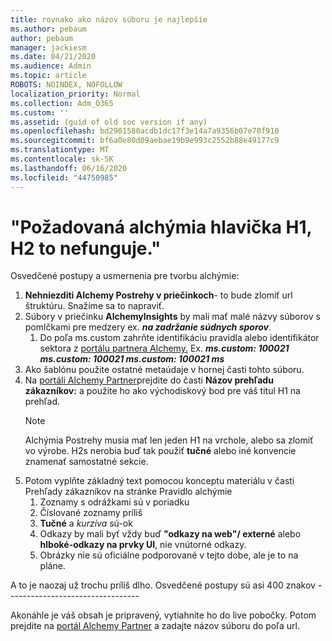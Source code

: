 ```yaml
---
title: rovnako ako názov súboru je najlepšie
ms.author: pebaum
author: pebaum
manager: jackiesm
ms.date: 04/21/2020
ms.audience: Admin
ms.topic: article
ROBOTS: NOINDEX, NOFOLLOW
localization_priority: Normal
ms.collection: Adm_O365
ms.custom: ''
ms.assetid: (guid of old soc version if any)
ms.openlocfilehash: bd2901580acdb1dc17f3e14a7a9356b07e70f910
ms.sourcegitcommit: bf6a0e80d09aebae19b9e993c2552b88e49177c9
ms.translationtype: MT
ms.contentlocale: sk-SK
ms.lasthandoff: 06/16/2020
ms.locfileid: "44750985"
---
```

# <a name="required-alchemy-header-h1-h2s-dont-work"></a>"Požadovaná alchýmia hlavička H1, H2 to nefunguje."
Osvedčené postupy a usmernenia pre tvorbu alchýmie:

1. **Nehniezditi Alchemy Postrehy v priečinkoch**- to bude zlomiť url štruktúru. Snažíme sa to napraviť.
1. Súbory v priečinku **AlchemyInsights** by mali mať malé názvy súborov s pomlčkami pre medzery ex. ***na zadržanie súdnych sporov***.
    1. Do poľa ms.custom zahrňte identifikáciu pravidla alebo identifikátor sektora z [portálu partnera Alchemy.](https://alchemyportal.azurewebsites.net) Ex. ***ms.custom: 100021 ms.custom: 100021 ms.custom: 100021 ms***
1. Ako šablónu použite ostatné metaúdaje v hornej časti tohto súboru.
1. Na [portáli Alchemy Partner](https://alchemyportal.azurewebsites.net)prejdite do časti **Názov prehľadu zákazníkov:** a použite ho ako východiskový bod pre váš titul H1 na prehľad. 
    > [!NOTE]
    > Alchýmia Postrehy musia mať len jeden H1 na vrchole, alebo sa zlomiť vo výrobe. H2s nerobia buď tak použiť **tučné** alebo iné konvencie znamenať samostatné sekcie.
1. Potom vyplňte základný text pomocou konceptu materiálu v časti Prehľady zákazníkov na stránke Pravidlo alchýmie
    1. Zoznamy s odrážkami sú v poriadku
    1. Číslované zoznamy príliš
    1. **Tučné** a *kurzíva* sú-ok
    1. Odkazy by mali byť vždy buď **"odkazy na web"/ externé** alebo **hlboké-odkazy na prvky UI**, nie vnútorné odkazy.
    1. Obrázky nie sú oficiálne podporované v tejto dobe, ale je to na pláne.

A to je naozaj už trochu príliš dlho. Osvedčené postupy sú asi 400 znakov ---------------------------------

Akonáhle je váš obsah je pripravený, vytiahnite ho do live pobočky. Potom prejdite na [portál Alchemy Partner](https://alchemyportal.azurewebsites.net) a zadajte názov súboru do poľa url. 